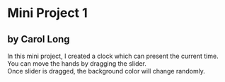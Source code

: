 # Mini Project 1

## by Carol Long

In this mini project, I created a clock which can present the current time. You can move the hands by dragging the slider.
<br>
Once slider is dragged, the background color will change randomly.
